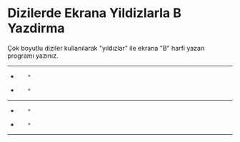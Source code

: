 # Dizilerde Ekrana Yildizlarla B Yazdirma
Çok boyutlu diziler kullanılarak "yıldızlar" ile ekrana "B" harfi yazan programı yazınız.

 *  *  *  * 
 *        * 
 *        * 
 *  *  *  * 
 *        * 
 *        * 
 *  *  *  * 
